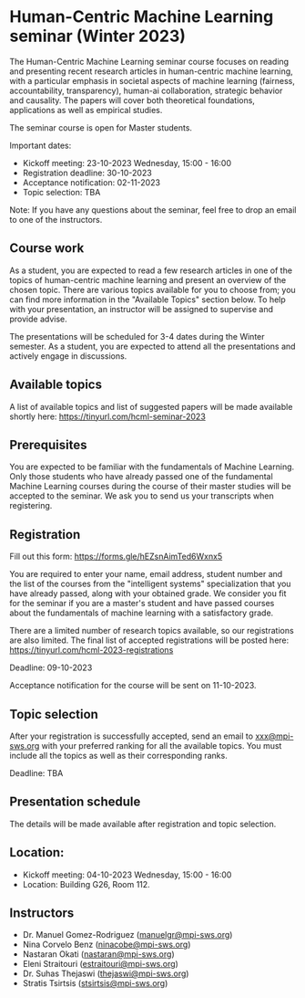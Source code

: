 # Human-Centric Machine Learning seminar (Winter 2023)

The Human-Centric Machine Learning seminar course focuses on reading and presenting
recent research articles in human-centric machine learning, with a particular emphasis in
societal aspects of machine learning (fairness, accountability, transparency),
human-ai collaboration, strategic behavior and causality. The papers will cover
both theoretical foundations, applications as well as empirical studies.

The seminar course is open for Master students.

Important dates:

- Kickoff meeting: 23-10-2023 Wednesday, 15:00 - 16:00
- Registration deadline: 30-10-2023
- Acceptance notification: 02-11-2023
- Topic selection: TBA


Note: If you have any questions about the seminar, feel free to drop an email to
one of the instructors.

## Course work

As a student, you are expected to read a few research articles in one of the
topics of human-centric machine learning and present an overview of the chosen
topic. There are various topics available for you to choose from; you can find
more information in the "Available Topics" section below. To help with your
presentation, an instructor will be assigned to supervise and provide advise.

The presentations will be scheduled for 3-4 dates during the Winter semester. As
a student, you are expected to attend all the presentations and actively
engage in discussions.

## Available topics
 
A list of available topics and list of suggested papers will be made available
shortly here: https://tinyurl.com/hcml-seminar-2023 

## Prerequisites

You are expected to be familiar with the fundamentals of Machine Learning. Only those students who have already passed one of the fundamental Machine Learning courses during the course of their master studies will be accepted to the seminar. We ask you to send us your transcripts when registering.

## Registration

Fill out this form: https://forms.gle/hEZsnAimTed6Wxnx5

You are required to enter your name, email address, student number and the list of the courses from the "intelligent systems" specialization that you have already passed, along with your obtained grade. We consider you fit for the seminar if you are a master's student and have passed courses about the fundamentals of machine learning with a satisfactory grade.

There are a limited number of research topics available, so our registrations
are also limited. The final list of accepted registrations will be posted here:
https://tinyurl.com/hcml-2023-registrations

Deadline: 09-10-2023

Acceptance notification for the course will be sent on 11-10-2023.

## Topic selection

After your registration is successfully accepted, send an email to
xxx@mpi-sws.org with your preferred ranking for all the available topics.
You must include all the topics as well as their corresponding ranks.

Deadline: TBA

## Presentation schedule

The details will be made available after registration and topic selection.

## Location:

 - Kickoff meeting: 04-10-2023 Wednesday, 15:00 - 16:00
 - Location: Building G26, Room 112.

## Instructors

- Dr. Manuel Gomez-Rodriguez (manuelgr@mpi-sws.org)
- Nina Corvelo Benz (ninacobe@mpi-sws.org)
- Nastaran Okati (nastaran@mpi-sws.org)
- Eleni Straitouri (estraitouri@mpi-sws.org)
- Dr. Suhas Thejaswi (thejaswi@mpi-sws.org)
- Stratis Tsirtsis (stsirtsis@mpi-sws.org)
